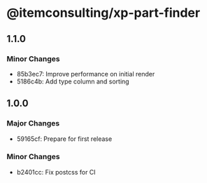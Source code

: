# @itemconsulting/xp-part-finder

## 1.1.0

### Minor Changes

- 85b3ec7: Improve performance on initial render
- 5186c4b: Add type column and sorting

## 1.0.0

### Major Changes

- 59165cf: Prepare for first release

### Minor Changes

- b2401cc: Fix postcss for CI

